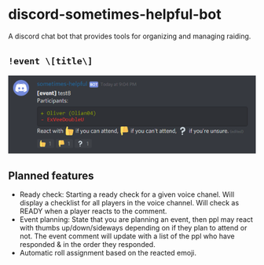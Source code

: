 # discord-sometimes-helpful-bot
A discord chat bot that provides tools for organizing and managing raiding.


## `!event \[title\]`

![](assets/image.png)


## Planned features

* Ready check: Starting a ready check for a given voice chanel. Will display a checklist for all players in the voice channel. Will check as READY when a player reacts to the comment.
* Event planning: State that you are planning an event, then ppl may react with thumbs up/down/sideways depending on if they plan to attend or not. The event comment will update with a list of the ppl who have responded & in the order they responded.
* Automatic roll assignment based on the reacted emoji. 
